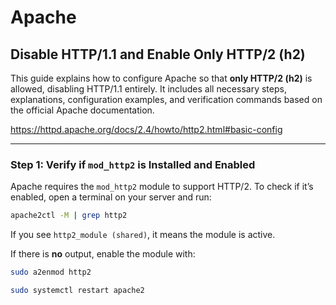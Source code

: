 # Apache
## Disable HTTP/1.1 and Enable Only HTTP/2 (h2)

This guide explains how to configure Apache so that **only HTTP/2 (h2)** is allowed, disabling HTTP/1.1 entirely. It includes all necessary steps, explanations, configuration examples, and verification commands based on the official Apache documentation. 

https://httpd.apache.org/docs/2.4/howto/http2.html#basic-config

---

### Step 1: Verify if `mod_http2` is Installed and Enabled

Apache requires the `mod_http2` module to support HTTP/2. To check if it’s enabled, open a terminal on your server and run:

```bash
apache2ctl -M | grep http2
```

If you see `http2_module (shared)`, it means the module is active.

If there is **no** output, enable the module with:
```bash
sudo a2enmod http2
```
```bash
sudo systemctl restart apache2
```

